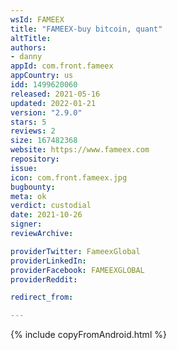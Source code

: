 ```yaml
---
wsId: FAMEEX
title: "FAMEEX-buy bitcoin, quant"
altTitle: 
authors:
- danny
appId: com.front.fameex
appCountry: us
idd: 1499620060
released: 2021-05-16
updated: 2022-01-21
version: "2.9.0"
stars: 5
reviews: 2
size: 167482368
website: https://www.fameex.com
repository: 
issue: 
icon: com.front.fameex.jpg
bugbounty: 
meta: ok
verdict: custodial
date: 2021-10-26
signer: 
reviewArchive:

providerTwitter: FameexGlobal
providerLinkedIn: 
providerFacebook: FAMEEXGLOBAL
providerReddit: 

redirect_from:

---
```


{% include copyFromAndroid.html %}
